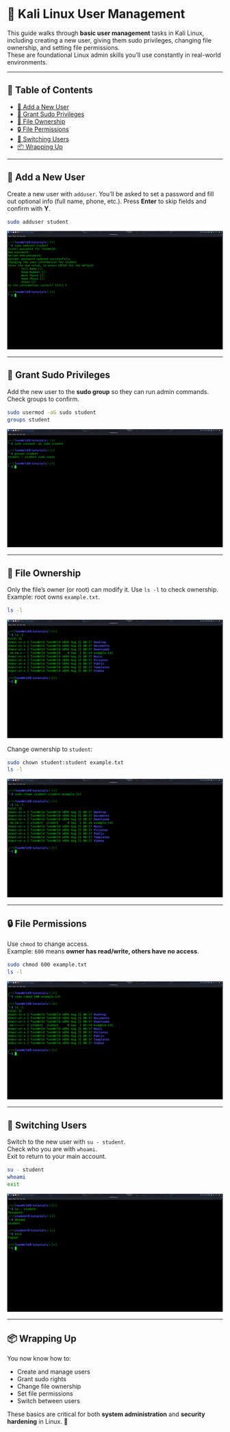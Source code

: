 # 👤 Kali Linux User Management

This guide walks through **basic user management** tasks in Kali Linux, including creating a new user, giving them sudo privileges, changing file ownership, and setting file permissions.  
These are foundational Linux admin skills you’ll use constantly in real-world environments.

---

## 📜 Table of Contents

- [👤 Add a New User](#-add-a-new-user)  
- [🔑 Grant Sudo Privileges](#-grant-sudo-privileges)  
- [📂 File Ownership](#-file-ownership)  
- [🔒 File Permissions](#-file-permissions)  
- [🔄 Switching Users](#-switching-users)  
- [📦 Wrapping Up](#-wrapping-up)  

---

## 👤 Add a New User

Create a new user with `adduser`. You’ll be asked to set a password and fill out optional info (full name, phone, etc.). Press **Enter** to skip fields and confirm with **Y**.

```bash
sudo adduser student
```

![Add User](/images/User-Management/001.png)

---

## 🔑 Grant Sudo Privileges

Add the new user to the **sudo group** so they can run admin commands.  
Check groups to confirm.

```bash
sudo usermod -aG sudo student
groups student
```

![Grant Sudo](/images/User-Management/002.png)

---

## 📂 File Ownership

Only the file’s owner (or root) can modify it. Use `ls -l` to check ownership.  
Example: root owns `example.txt`.

```bash
ls -l
```

![Check Owner](/images/User-Management/003.png)

Change ownership to `student`:

```bash
sudo chown student:student example.txt
ls -l
```

![Change Owner](/images/User-Management/004.png)

---

## 🔒 File Permissions

Use `chmod` to change access.  
Example: `600` means **owner has read/write, others have no access**.

```bash
sudo chmod 600 example.txt
ls -l
```

![Permissions](/images/User-Management/005.png)

---

## 🔄 Switching Users

Switch to the new user with `su - student`.  
Check who you are with `whoami`.  
Exit to return to your main account.

```bash
su - student
whoami
exit
```

![Switch User](/images/User-Management/006.png)

---

## 📦 Wrapping Up

You now know how to:

- Create and manage users  
- Grant sudo rights  
- Change file ownership  
- Set file permissions  
- Switch between users  

These basics are critical for both **system administration** and **security hardening** in Linux. 🐉
